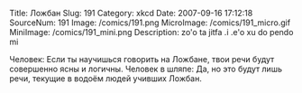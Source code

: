 Title: Ложбан 
Slug: 191 
Category: xkcd 
Date: 2007-09-16 17:12:18 
SourceNum: 191 
Image: /comics/191.png 
MicroImage: /comics/191_micro.gif 
MiniImage: /comics/191_mini.png 
Description: zo'o ta jitfa .i .e'o xu do pendo mi 

Человек: Если ты научишься говорить на Ложбане, твои речи будут совершенно ясны и логичны.
Человек в шляпе: Да, но это будут лишь речи, текущие в водоём людей учивших Ложбан.